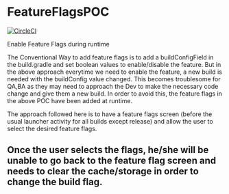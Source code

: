 # FeatureFlagsPOC
[![CircleCI](https://circleci.com/gh/sgbcoder/FeatureFlagsPOC/tree/master.svg?style=svg)](https://circleci.com/gh/sgbcoder/FeatureFlagsPOC/tree/master)

Enable Feature Flags during runtime

The Conventional Way to add feature flags is to add a buildConfigField in the build.gradle and set boolean values to enable/disable the feature.
But in the above approach everytime we need to enable the feature, a new build is needed with the buildConfig value changed.
This becomes troublesome for QA,BA as they may need to approach the Dev to make the necessary code change and give them a new build.
In order to avoid this, the feature flags in the above POC have been added at runtime.

The approach followed here is to have a feature flags screen (before the usual launcher activity for all builds except release)
and allow the user to select the desired feature flags.

Once the user selects the flags, he/she will be unable to go back to the feature flag screen and needs to clear the cache/storage in order to change the build flag.
--
